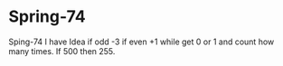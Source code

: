 # Spring-74
Sping-74
I have Idea if odd -3 if even +1 while get 0 or 1 and count how many times. If 500 then 255.

